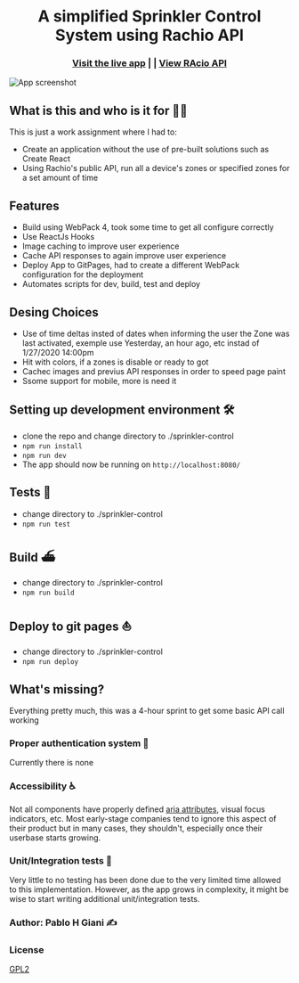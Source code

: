 <h1 align="center">A simplified Sprinkler Control System using Rachio API </h1>

 
<h3 align="center">
  <a href="https://pgiani.github.io/sprinkler-control/">Visit the live app</a> |
  |
  <a href="https://rachio.readme.io/docs">View RAcio API</a>
</h3>

![App screenshot](https://res.cloudinary.com/pablo-giani/image/upload/v1580254049/Screen_Shot_2020-01-28_at_4.25.28_PM_sq04kj.png)

## What is this and who is it for 🤷‍♀️

This is just a work assignment where I had to:

- Create an application without the use of pre-built solutions such as Create React
- Using Rachio's public API, run all a device's zones or specified zones for a set amount of time

## Features

- Build using WebPack 4, took some time to get all configure correctly
- Use ReactJs Hooks
- Image caching to improve user experience
- Cache API responses to again improve user experience
- Deploy App to GitPages, had to create a different WebPack configuration for the deployment
- Automates scripts for dev, build, test and deploy

## Desing Choices
- Use of time deltas insted of dates when informing the user the Zone was last activated, exemple use Yesterday, an hour ago, etc  instad of 1/27/2020 14:00pm
- Hit with colors, if a zones is disable or ready to got
- Cachec images and previus API responses in order to speed page paint
- Ssome support for mobile, more is need it

## Setting up development environment 🛠

- clone the repo and change directory to ./sprinkler-control
- `npm run install`
- `npm run dev`
- The app should now be running on `http://localhost:8080/`

## Tests 🚥

- change directory to ./sprinkler-control
- `npm run test`

## Build ⛴

- change directory to ./sprinkler-control
- `npm run build`

## Deploy to git pages ⛵

- change directory to ./sprinkler-control
- `npm run deploy`

## What's missing?

Everything pretty much, this was a 4-hour sprint to get some basic API call working


### Proper authentication system 🔐

Currently there is none

### Accessibility ♿

Not all components have properly defined [aria attributes](https://developer.mozilla.org/en-US/docs/Web/Accessibility/ARIA), visual focus indicators, etc. Most early-stage companies tend to ignore this aspect of their product but in many cases, they shouldn't, especially once their userbase starts growing.

### Unit/Integration tests 🧪

Very little to no testing has been done due to the very limited time allowed to this implementation. However, as the app grows in complexity, it might be wise to start writing additional unit/integration tests.

### Author: Pablo H Giani ✍️

### License

[GPL2](https://github.com/pgiani/sprinkler-control/blob/master/LICENSE)

